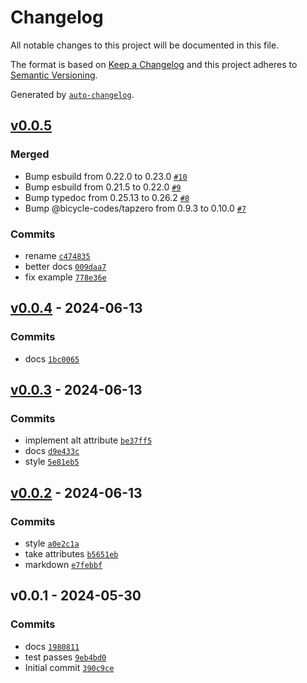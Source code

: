# Changelog

All notable changes to this project will be documented in this file.

The format is based on [Keep a Changelog](https://keepachangelog.com/en/1.0.0/)
and this project adheres to [Semantic Versioning](https://semver.org/spec/v2.0.0.html).

Generated by [`auto-changelog`](https://github.com/CookPete/auto-changelog).

## [v0.0.5](https://github.com/party-system/blur-image/compare/v0.0.4...v0.0.5)

### Merged

- Bump esbuild from 0.22.0 to 0.23.0 [`#10`](https://github.com/party-system/blur-image/pull/10)
- Bump esbuild from 0.21.5 to 0.22.0 [`#9`](https://github.com/party-system/blur-image/pull/9)
- Bump typedoc from 0.25.13 to 0.26.2 [`#8`](https://github.com/party-system/blur-image/pull/8)
- Bump @bicycle-codes/tapzero from 0.9.3 to 0.10.0 [`#7`](https://github.com/party-system/blur-image/pull/7)

### Commits

- rename [`c474835`](https://github.com/party-system/blur-image/commit/c4748357acfe2e565340271fe487c3b18f894d48)
- better docs [`009daa7`](https://github.com/party-system/blur-image/commit/009daa7adc055c85a3a9253ff2e4e01a59f863f2)
- fix example [`778e36e`](https://github.com/party-system/blur-image/commit/778e36e6020f7ecb7f7d7420815457d54e2db1c5)

## [v0.0.4](https://github.com/party-system/blur-image/compare/v0.0.3...v0.0.4) - 2024-06-13

### Commits

- docs [`1bc0065`](https://github.com/party-system/blur-image/commit/1bc0065f8dad0bfafdbc4290b7e197d2d173b1ba)

## [v0.0.3](https://github.com/party-system/blur-image/compare/v0.0.2...v0.0.3) - 2024-06-13

### Commits

- implement alt attribute [`be37ff5`](https://github.com/party-system/blur-image/commit/be37ff50fb69f6937881ce7aeb5e4070b18c53b4)
- docs [`d9e433c`](https://github.com/party-system/blur-image/commit/d9e433cbcce18edca8b000f23fd2ccec5b221470)
- style [`5e81eb5`](https://github.com/party-system/blur-image/commit/5e81eb57d02a91b5c3ac5704c34a4fe1595a19cb)

## [v0.0.2](https://github.com/party-system/blur-image/compare/v0.0.1...v0.0.2) - 2024-06-13

### Commits

- style [`a0e2c1a`](https://github.com/party-system/blur-image/commit/a0e2c1ab398a1bcbe7d4545411f9c7b984ead8c2)
- take attributes [`b5651eb`](https://github.com/party-system/blur-image/commit/b5651eb84290bf3c62d08c580bdc50cfab9cfd90)
- markdown [`e7febbf`](https://github.com/party-system/blur-image/commit/e7febbf3650ed4a15ea9cb658c62e00acabdc49b)

## v0.0.1 - 2024-05-30

### Commits

- docs [`1980811`](https://github.com/party-system/blur-image/commit/1980811574f771ce96f0a0fbc8ad2cbadaa8a326)
- test passes [`9eb4bd0`](https://github.com/party-system/blur-image/commit/9eb4bd09bfc855542811868de2769495147333f8)
- Initial commit [`390c9ce`](https://github.com/party-system/blur-image/commit/390c9ceb744c20989e55a6df4408264ad540534f)
